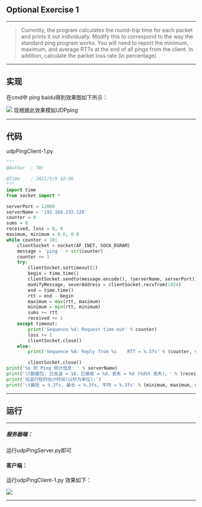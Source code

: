 ﻿## Optional Exercise 1
---

>Currently, the program calculates the round-trip time for each packet and prints it out individually. 
Modify this to correspond to the way the standard ping program works. You will need to report 
the minimum, maximum, and average RTTs at the end of all pings from the client. In addition, 
calculate the packet loss rate (in percentage)

 

---


## 实现
在cmd中 ping baidu得到效果图如下所示：

![](https://img-blog.csdnimg.cn/20210516152536874.png)
现根据此效果模拟UDPping

---


## 代码
udpPingClient-1.py

```python
"""
@Author  : TW!

@Time    : 2021/5/9 18:06
"""
import time
from socket import *

serverPort = 12000
serverName = '192.168.233.128'
counter = 0
sums = 0
received, loss = 0, 0
maximum, minimum = 0.0, 0.0
while counter < 10:
    clientSocket = socket(AF_INET, SOCK_DGRAM)
    message = 'ping ' + str(counter)
    counter += 1
    try:
        clientSocket.settimeout(1)
        begin = time.time()
        clientSocket.sendto(message.encode(), (serverName, serverPort))
        modifyMessage, severAddress = clientSocket.recvfrom(1024)
        end = time.time()
        rtt = end - begin
        maximum = max(rtt, maximum)
        minimum = min(rtt, minimum)
        sums += rtt
        received += 1
    except timeout:
        print('Sequence %d: Request time out' % counter)
        loss += 1
        clientSocket.close()
    else:
        print('Sequence %d: Reply from %s    RTT = %.3fs' % (counter, serverName, rtt))

        clientSocket.close()
print('%s 的 Ping 统计信息: ' % serverName)
print('\t数据包: 已发送 = 10，已接收 = %d，丢失 = %d (%d%% 丢失)，' % (received, loss, loss / 10 * 100))
print('往返行程的估计时间(以秒为单位):')
print('\t最短 = %.3fs, 最长 = %.3fs, 平均 = %.3fs' % (minimum, maximum, sums / received))

```

---



## 运行
---
##### 服务器端：
运行udpPingServer.py即可
#### 客户端：
运行udpPingClient-1.py
效果如下：

![](https://img-blog.csdnimg.cn/20210516152409958.png)


---

